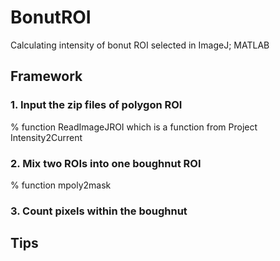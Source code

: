 # BonutROI
Calculating intensity of bonut ROI selected in ImageJ; MATLAB
## Framework
### 1. Input the zip files of polygon ROI
% function ReadImageJROI which is a function from Project Intensity2Current
### 2. Mix two ROIs into one boughnut ROI
% function mpoly2mask
### 3. Count pixels within the boughnut
## Tips
